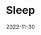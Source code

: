 ---
title: Sleep
fulltitle: Sleep

date: 2022-11-30

tags: 
- 2022
- sketch
characters:
- tzipora
categories:
- story
- sketch
keywords:
- 2022

url: /stories/sleep/

toc: false

rgb: 123, 69, 135

image: /images/sketches/sleep.jpg
reddit:
print:
video:
caption: Spiritual sequel to [this post](/stories/peace/).
---